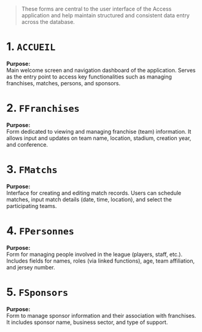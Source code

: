 > These forms are central to the user interface of the Access application and help maintain structured and consistent data entry across the database.

# 1. `ACCUEIL`
**Purpose:**  
Main welcome screen and navigation dashboard of the application. Serves as the entry point to access key functionalities such as managing franchises, matches, persons, and sponsors.

# 2. `FFranchises`
**Purpose:**  
Form dedicated to viewing and managing franchise (team) information. It allows input and updates on team name, location, stadium, creation year, and conference.

# 3. `FMatchs`
**Purpose:**  
Interface for creating and editing match records. Users can schedule matches, input match details (date, time, location), and select the participating teams.

# 4. `FPersonnes`
**Purpose:**  
Form for managing people involved in the league (players, staff, etc.). Includes fields for names, roles (via linked functions), age, team affiliation, and jersey number.

# 5. `FSponsors`
**Purpose:**  
Form to manage sponsor information and their association with franchises. It includes sponsor name, business sector, and type of support.
